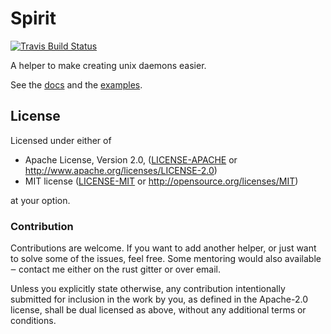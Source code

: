 # Spirit

[![Travis Build Status](https://api.travis-ci.org/vorner/spirit.png?branch=master)](https://travis-ci.org/vorner/spirit)

A helper to make creating unix daemons easier.

See the [docs](https://docs.rs/spirit) and the [examples](tree/master/examples).

## License

Licensed under either of

 * Apache License, Version 2.0, ([LICENSE-APACHE](LICENSE-APACHE) or http://www.apache.org/licenses/LICENSE-2.0)
 * MIT license ([LICENSE-MIT](LICENSE-MIT) or http://opensource.org/licenses/MIT)

at your option.

### Contribution

Contributions are welcome. If you want to add another helper, or just want to
solve some of the issues, feel free. Some mentoring would also available ‒
contact me either on the rust gitter or over email.

Unless you explicitly state otherwise, any contribution intentionally
submitted for inclusion in the work by you, as defined in the Apache-2.0
license, shall be dual licensed as above, without any additional terms
or conditions.
